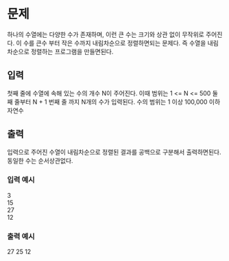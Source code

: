 # 문제
하나의 수열에는 다양한 수가 존재하며, 이런 큰 수는 크기와 상관 없이 무작위로 주어진다. 이 수를 큰수 부터 작은 수까지 내림차순으로 정렬하면되는 문제다. 즉 수열을 내림차순으로 정렬하는 프로그램을 만들면된다.

## 입력
첫째 줄에 수열에 속해 있는 수의 개수 N이 주어진다. 이때 범위는 1 <= N <= 500
둘째 줄부터 N + 1 번째 줄 까지 N개의 수가 입력된다. 수의 범위는 1 이상 100,000 이하 자연수
## 출력
입력으로 주어진 수열이 내림차순으로 정렬된 결과를 공백으로 구분해서 출력하면된다. 동일한 수는 순서상관없다.
### 입력 예시

3  
15  
27  
12  
### 출력 예시

27 25 12
